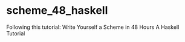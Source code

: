 scheme_48_haskell
=================

Following this tutorial: Write Yourself a Scheme in 48 Hours  A Haskell Tutorial
